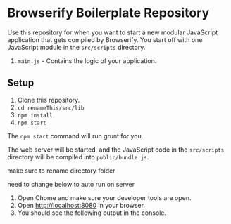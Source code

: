 # Browserify Boilerplate Repository

Use this repository for when you want to start a new modular JavaScript application that gets compiled by Browserify. You start off with one JavaScript module in the `src/scripts` directory.

1. `main.js` - Contains the logic of your application. 

## Setup

1. Clone this repository.
1. `cd renameThis/src/lib`
1. `npm install`
1. `npm start`

The `npm start` command will run grunt for you.

The web server will be started, and the JavaScript code in the `src/scripts` directory will be compiled into `public/bundle.js`.


make sure to rename directory folder

need to change below to auto run on server

1. Open Chome and make sure your developer tools are open.
1. Open [http://localhost:8080](http://localhost:8080) in your browser.
1. You should see the following output in the console.


